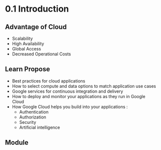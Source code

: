 # 0.1 Introduction

## Advantage of Cloud

- Scalability
- High Availability
- Global Access
- Decreased Operational Costs
## Learn Propose

- Best practices for cloud applications
- How to select compute and data options to match application use cases
- Google services for continuous integration and delivery
- How to deploy and monitor your applications as they run in Google Cloud
- How Google Cloud helps you build into your applications :
	- Authentication
	- Authorization
	- Security
	- Artificial intelligence

## Module
